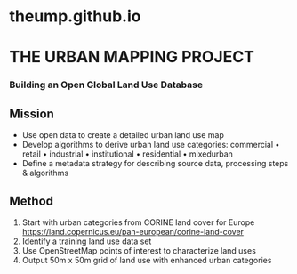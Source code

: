 # theump.github.io

# THE URBAN MAPPING PROJECT
### Building an Open Global Land Use Database

## Mission
-	Use open data to create a detailed urban land use map
-	Develop algorithms to derive urban land use categories: commercial • retail • industrial • institutional • residential • mixedurban
-	Define a metadata strategy for describing source data, processing steps & algorithms

## Method

1.	Start with urban categories from CORINE land cover for Europe  https://land.copernicus.eu/pan-european/corine-land-cover   
2.	Identify a training land use data set   
3.	Use OpenStreetMap points of interest to characterize land uses   
4.	Output 50m x 50m grid of land use with enhanced urban categories
